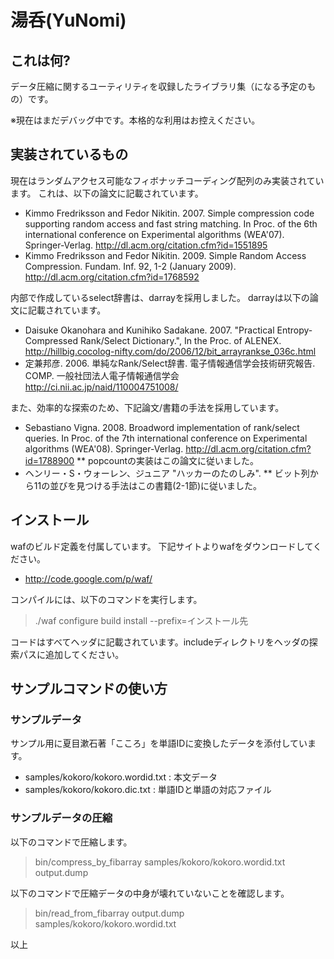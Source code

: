 # 湯呑(YuNomi)

## これは何?
データ圧縮に関するユーティリティを収録したライブラリ集（になる予定のもの）です。

※現在はまだデバッグ中です。本格的な利用はお控えください。

## 実装されているもの
現在はランダムアクセス可能なフィボナッチコーディング配列のみ実装されています。
これは、以下の論文に記載されています。
* Kimmo Fredriksson and Fedor Nikitin. 2007. Simple compression code supporting random access and fast string matching. In Proc. of the 6th international conference on Experimental algorithms (WEA'07). Springer-Verlag. <http://dl.acm.org/citation.cfm?id=1551895>
* Kimmo Fredriksson and Fedor Nikitin. 2009. Simple Random Access Compression. Fundam. Inf. 92, 1-2 (January 2009). <http://dl.acm.org/citation.cfm?id=1768592>

内部で作成しているselect辞書は、darrayを採用しました。
darrayは以下の論文に記載されています。
* Daisuke Okanohara and Kunihiko Sadakane. 2007. "Practical Entropy-Compressed Rank/Select Dictionary.", In the Proc. of ALENEX. <http://hillbig.cocolog-nifty.com/do/2006/12/bit_arrayrankse_036c.html>
* 定兼邦彦. 2006. 単純なRank/Select辞書. 電子情報通信学会技術研究報告. COMP. 一般社団法人電子情報通信学会 <http://ci.nii.ac.jp/naid/110004751008/>

また、効率的な探索のため、下記論文/書籍の手法を採用しています。
* Sebastiano Vigna. 2008. Broadword implementation of rank/select queries. In Proc. of the 7th international conference on Experimental algorithms (WEA'08). Springer-Verlag. <http://dl.acm.org/citation.cfm?id=1788900>
** popcountの実装はこの論文に従いました。
* ヘンリー・S・ウォーレン、ジュニア "ハッカーのたのしみ".
** ビット列から11の並びを見つける手法はこの書籍(2-1節)に従いました。

## インストール
wafのビルド定義を付属しています。
下記サイトよりwafをダウンロードしてください。
* <http://code.google.com/p/waf/>

コンパイルには、以下のコマンドを実行します。
> ./waf configure build install --prefix=インストール先

コードはすべてヘッダに記載されています。includeディレクトリをヘッダの探索パスに追加してください。

## サンプルコマンドの使い方
### サンプルデータ
サンプル用に夏目漱石著「こころ」を単語IDに変換したデータを添付しています。

* samples/kokoro/kokoro.wordid.txt : 本文データ
* samples/kokoro/kokoro.dic.txt : 単語IDと単語の対応ファイル

### サンプルデータの圧縮
以下のコマンドで圧縮します。
> bin/compress_by_fibarray samples/kokoro/kokoro.wordid.txt output.dump

以下のコマンドで圧縮データの中身が壊れていないことを確認します。
> bin/read_from_fibarray output.dump samples/kokoro/kokoro.wordid.txt

以上
